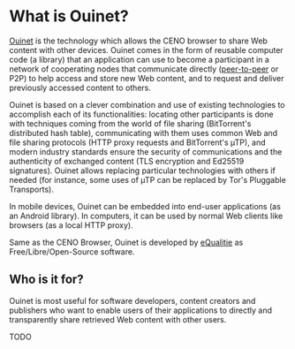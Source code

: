# What is Ouinet?

[Ouinet][] is the technology which allows the CENO browser to share Web content with other devices.  Ouinet comes in the form of reusable computer code (a library) that an application can use to become a participant in a network of cooperating nodes that communicate directly ([peer-to-peer][P2P] or P2P) to help access and store new Web content, and to request and deliver previously accessed content to others.

[Ouinet]: https://github.com/equalitie/ouinet/
[P2P]: https://en.wikipedia.org/wiki/Peer-to-peer

Ouinet is based on a clever combination and use of existing technologies to accomplish each of its functionalities: locating other participants is done with techniques coming from the world of file sharing (BitTorrent's distributed hash table), communicating with them uses common Web and file sharing protocols (HTTP proxy requests and BitTorrent's µTP), and modern industry standards ensure the security of communications and the authenticity of exchanged content (TLS encryption and Ed25519 signatures).  Ouinet allows replacing particular technologies with others if needed (for instance, some uses of µTP can be replaced by Tor's Pluggable Transports).

In mobile devices, Ouinet can be embedded into end-user applications (as an Android library).  In computers, it can be used by normal Web clients like browsers (as a local HTTP proxy).

Same as the CENO Browser, Ouinet is developed by [eQualitie][] as Free/Libre/Open-Source software.

[eQualitie]: https://equalit.ie/

## Who is it for?

Ouinet is most useful for software developers, content creators and publishers who want to enable users of their applications to directly and transparently share retrieved Web content with other users.

TODO
